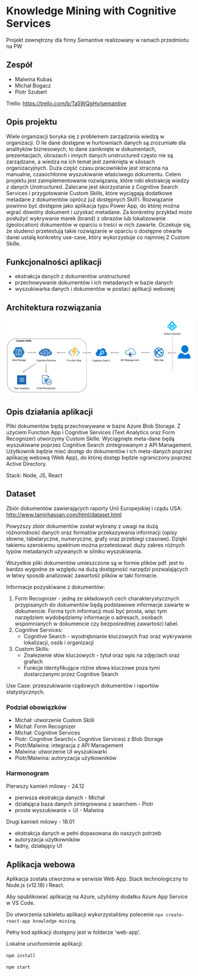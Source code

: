 # Knowledge Mining with Cognitive Services

Projekt zewnętrzny dla firmy Semantive realizowany w ramach przedmiotu na PW

## Zespół

* Malwina Kubas
* Michał Bogacz
* Piotr Szubert

Trello: https://trello.com/b/Ta5WQgHy/semantive

## Opis projektu

Wiele organizacji boryka się z problemem zarządzania wiedzą w organizacji. O ile dane dostępne w hurtowniach danych są zrozumiałe dla analityków biznesowych, to dane zamknięte w dokumentach, prezentacjach, obrazach i innych danych unstructured często nie są zarządzane, a wiedza na ich temat jest zamknięta w silosach organizacyjnych. Duża część czasu pracowników jest stracona na manualne, czasochłonne wyszukiwanie właściwego dokumentu. Celem projektu jest zaimplementowanie rozwiązania, które robi ekstrakcję wiedzy z danych Unstructured. Zalecane jest skorzystanie z Cognitive Search Services i przygotowanie Custom Skills, które wyciągają dodatkowe metadane z dokumentów oprócz już dostępnych Skill’i. Rozwiązanie powinno być dostępne jako aplikacja typu Power App, do której można wgrać dowolny dokument i uzyskać metadane. Za konkretny przykład może posłużyć wykrywanie marek (brand) z obrazów lub lokalizowanie (geolocation) dokumentów w oparciu o treści w nich zawarte. Oczekuje się, że studenci przetestują takie rozwiązanie w oparciu o dostępne otwarte danei ustalą konkretny use-case, który wykorzystuje co najmniej 2 Custom Skille. 

## Funkcjonalności aplikacji
* ekstrakcja danych z dokumentów unstructured
* przechowywanie dokumentów i ich metadanych w bazie danych
* wyszukiwarka danych i dokumentów w postaci aplikacji webowej

## Architektura rozwiązania

![Image](images/architektura.png)

## Opis działania aplikacji
Pliki dokumentów będą przechowywane w bazie Azure Blob Storage. Z użyciem Function App i Cognitive Services (Text Analytics
oraz Form Recognizer) utworzymy Custom Skille. Wyciągnięte meta-dane będą wyszukiwane poprzez Cognitive Search zintegrowanym 
z API Management. Użytkownik będzie mieć dostęp do dokumentów i ich meta-danych poprzez aplikację webową (Web App), do której
dostęp będzie ograniczony poprzez Active Directory.

Stack: Node, JS, React

## Dataset

Zbiór dokumentów zawierających raporty Unii Europejskiej i rządu USA: http://www.tamirhassan.com/html/dataset.html

Powyższy zbiór dokumentów został wybrany z uwagi na dużą różnorodność danych oraz formatów przekazywania informacji (opisy słowne, tabelaryczne, numeryczne, grafy oraz przebiegi czasowe). Dzięki takiemu szerokiemu spektrum można przetestować duży zakres różnych typów metadanych używanych w silniku wyszukiwania.

Wszystkie pliki dokumentów umieszczone są w formie plików pdf. jest to bardzo wygodne ze względu na dużą dostępność narzędzi pozwalających w łatwy sposób analizować zawartość plików w taki formacie.

Informacje pozyskiwane z dokumentów:

1. Form Recognizer - jedną ze składowych cech charakterystycznych przypisanych do dokumentów będą podstawowe informacje zawarte w dokumencie. Forma tych informacji musi być prosta, więc tym narzędziem wydobędziemy informacje o adresach, osobach wspomnianych w dokumencie czy bezpośredniej zawartości tabel.
2. Cognitive Services:
   - Cognitive Search - wyodrębnianie kluczowych fraz oraz wykrywanie lokalizacji, osób i organizacji
3. Custom Skills:
   - Znalezienie słów kluczowych - tytuł oraz opis na zdjęciach oraz grafach 
   - Funkcje identyfikujące różne słowa kluczowe poza tymi dostarczanymi przez Cognitive Search

Use Case: przeszukiwanie rządowych dokumentów i raportów statystycznych.

### Podział obowiązków

- Michał: utworzenie Custom Skilli
- Michał: Form Recognizer
- Michał: Cognitive Services
- Piotr: Cognitive Search(+ Cognitive Services) z Blob Storage
- Piotr/Malwina: integracja z API Management
- Malwina: utworzenie UI wyszukiwarki
- Piotr/Malwina: autoryzacja użytkowników

### Harmonogram

Pierwszy kamień milowy - 24.12
* pierwsza ekstrakcja danych - Michał
* działająca baza danych zintegrowana z searchem - Piotr
* proste wyszukiwanie + UI - Malwina


Drugi kamień milowy - 18.01
* ekstrakcja danych w pełni dopasowana do naszych potrzeb 
* autoryzacja użytkowników
* ładny, działający UI

## Aplikacja webowa

Aplikacja została utworzona w serwisie Web App. Stack technologiczny to Node.js (v12.18) i React.

Aby opublikować aplikację na Azure, użyliśmy dodatku Azure App Service w VS Code. 

Do utworzenia szkieletu aplikacji wykorzystaliśmy polecenie ```npx create-react-app knowledge-mining```.

Pełny kod aplikacji dostępny jest w folderze 'web-app'.

Lokalne uruchomienie aplikacji:

```npm install```

```npm start```